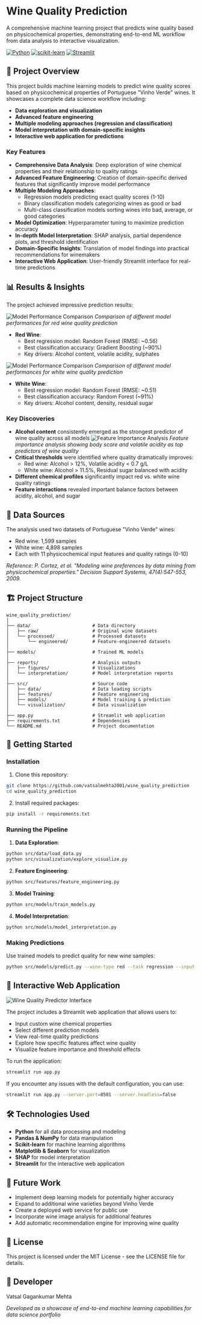# Wine Quality Prediction

A comprehensive machine learning project that predicts wine quality based on physicochemical properties, demonstrating end-to-end ML workflow from data analysis to interactive visualization.

[![Python](https://img.shields.io/badge/Python-3.9+-blue.svg)](https://www.python.org/downloads/)
[![scikit-learn](https://img.shields.io/badge/scikit--learn-1.3.0-orange.svg)](https://scikit-learn.org/)
[![Streamlit](https://img.shields.io/badge/Streamlit-1.27.0-red.svg)](https://streamlit.io/)

## 🍷 Project Overview

This project builds machine learning models to predict wine quality scores based on physicochemical properties of Portuguese "Vinho Verde" wines. It showcases a complete data science workflow including:

- **Data exploration and visualization**
- **Advanced feature engineering**
- **Multiple modeling approaches (regression and classification)**
- **Model interpretation with domain-specific insights**
- **Interactive web application for predictions**

### Key Features

- **Comprehensive Data Analysis**: Deep exploration of wine chemical properties and their relationship to quality ratings
- **Advanced Feature Engineering**: Creation of domain-specific derived features that significantly improve model performance
- **Multiple Modeling Approaches**:
  - Regression models predicting exact quality scores (1-10)
  - Binary classification models categorizing wines as good or bad
  - Multi-class classification models sorting wines into bad, average, or good categories
- **Model Optimization**: Hyperparameter tuning to maximize prediction accuracy
- **In-depth Model Interpretation**: SHAP analysis, partial dependence plots, and threshold identification
- **Domain-Specific Insights**: Translation of model findings into practical recommendations for winemakers
- **Interactive Web Application**: User-friendly Streamlit interface for real-time predictions

## 📊 Results & Insights

The project achieved impressive prediction results:

![Model Performance Comparison](reports/figures/red_wine_regression_comparison.png)
*Comparison of different model performances for red wine quality prediction*
- **Red Wine**:
  - Best regression model: Random Forest (RMSE: ~0.56)
  - Best classification accuracy: Gradient Boosting (~90%)
  - Key drivers: Alcohol content, volatile acidity, sulphates

![Model Performance Comparison](reports/figures/white_wine_regression_comparison.png)
*Comparison of different model performances for white wine quality prediction*
- **White Wine**:
  - Best regression model: Random Forest (RMSE: ~0.51)
  - Best classification accuracy: Random Forest (~91%)
  - Key drivers: Alcohol content, density, residual sugar

### Key Discoveries

- **Alcohol content** consistently emerged as the strongest predictor of wine quality across all models
![Feature Importance Analysis](reports/figures/combined_wine_gradient_boosting_feature_importance.png)
*Feature importance analysis showing body score and volatile acidity as top predictors of wine quality*
- **Critical thresholds** were identified where quality dramatically improves:
  - Red wine: Alcohol > 12%, Volatile acidity < 0.7 g/L
  - White wine: Alcohol > 11.5%, Residual sugar balanced with acidity
- **Different chemical profiles** significantly impact red vs. white wine quality ratings
- **Feature interactions** revealed important balance factors between acidity, alcohol, and sugar

## 🧪 Data Sources

The analysis used two datasets of Portuguese "Vinho Verde" wines:
- Red wine: 1,599 samples
- White wine: 4,898 samples
- Each with 11 physicochemical input features and quality ratings (0-10)

*Reference: P. Cortez, et al. "Modeling wine preferences by data mining from physicochemical properties." Decision Support Systems, 47(4):547-553, 2009.*

## 🏗️ Project Structure
```
wine_quality_prediction/
│
├── data/                       # Data directory
│   ├── raw/                    # Original wine datasets
│   └── processed/              # Processed datasets
│       └── engineered/         # Feature-engineered datasets
│
├── models/                     # Trained ML models
│
├── reports/                    # Analysis outputs
│   ├── figures/                # Visualizations
│   └── interpretation/         # Model interpretation reports
│
├── src/                        # Source code
│   ├── data/                   # Data loading scripts
│   ├── features/               # Feature engineering
│   ├── models/                 # Model training & prediction
│   └── visualization/          # Data visualization
│
├── app.py                      # Streamlit web application
├── requirements.txt            # Dependencies
└── README.md                   # Project documentation
```

## 🚀 Getting Started

### Installation

1. Clone this repository:
```bash
git clone https://github.com/vatsalmehta2001/wine_quality_prediction
cd wine_quality_prediction
```

2. Install required packages:
```bash
pip install -r requirements.txt
```

### Running the Pipeline

1. **Data Exploration**:
```bash
python src/data/load_data.py
python src/visualization/explore_visualize.py
```

2. **Feature Engineering**:
```bash
python src/features/feature_engineering.py
```

3. **Model Training**:
```bash
python src/models/train_models.py
```

4. **Model Interpretation**:
```bash
python src/models/model_interpretation.py
```

### Making Predictions

Use trained models to predict quality for new wine samples:
```bash
python src/models/predict.py --wine-type red --task regression --input-file new_samples.csv
```

## 🌟 Interactive Web Application

![Wine Quality Predictor Interface](<WebApp.png>)

The project includes a Streamlit web application that allows users to:
- Input custom wine chemical properties
- Select different prediction models
- View real-time quality predictions
- Explore how specific features affect wine quality
- Visualize feature importance and threshold effects

To run the application:
```bash
streamlit run app.py
```
If you encounter any issues with the default configuration, you can use:
```bash
streamlit run app.py --server.port=8501 --server.headless=false
```

## 🛠️ Technologies Used

- **Python** for all data processing and modeling
- **Pandas & NumPy** for data manipulation
- **Scikit-learn** for machine learning algorithms
- **Matplotlib & Seaborn** for visualization
- **SHAP** for model interpretation
- **Streamlit** for the interactive web application

## 🔮 Future Work

- Implement deep learning models for potentially higher accuracy
- Expand to additional wine varieties beyond Vinho Verde
- Create a deployed web service for public use
- Incorporate wine image analysis for additional features
- Add automatic recommendation engine for improving wine quality

## 📝 License

This project is licensed under the MIT License - see the LICENSE file for details.

## 👤 Developer

Vatsal Gagankumar Mehta

*Developed as a showcase of end-to-end machine learning capabilities for data science portfolio*